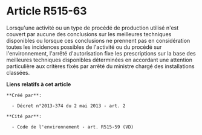 # Article R515-63

Lorsqu'une activité ou un type de procédé de production utilisé n'est couvert par aucune des conclusions sur les meilleures
techniques disponibles ou lorsque ces conclusions ne prennent pas en considération toutes les incidences possibles de
l'activité ou du procédé sur l'environnement, l'arrêté d'autorisation fixe les prescriptions sur la base des meilleures
techniques disponibles déterminées en accordant une attention particulière aux critères fixés par arrêté du ministre chargé
des installations classées.

**Liens relatifs à cet article**

	**Créé par**:

	  - Décret n°2013-374 du 2 mai 2013 - art. 2

	**Cité par**:

	  - Code de l'environnement - art. R515-59 (VD)
